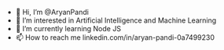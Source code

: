 - 👋 Hi, I’m @AryanPandi
- 👀 I’m interested in Artificial Intelligence and Machine Learning
- 🌱 I’m currently learning Node JS
- 📫 How to reach me linkedin.com/in/aryan-pandi-0a7499230

<!---
AryanPandi/AryanPandi is a ✨ special ✨ repository because its `README.md` (this file) appears on your GitHub profile.
You can click the Preview link to take a look at your changes.
--->
